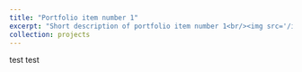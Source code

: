 ```yaml
---
title: "Portfolio item number 1"
excerpt: "Short description of portfolio item number 1<br/><img src='/images/500x300.png'>"
collection: projects
---
```


test test